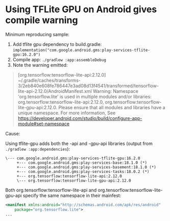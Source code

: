 # Using TFLite GPU on Android gives compile warning

Minimum reproducing sample:

1. Add tflite gpu dependency to build.gradle: `implementation("com.google.android.gms:play-services-tflite-gpu:16.2.0")`
2. Compile app: `./gradlew :app:assembleDebug`
3. Note the warning emitted: 

> [org.tensorflow:tensorflow-lite-api:2.12.0] ~/.gradle/caches/transforms-3/2eb840e608fe786447e3ad08d13f4541/transformed/tensorflow-lite-api-2.12.0/AndroidManifest.xml Warning:
> Namespace 'org.tensorflow.lite' is used in multiple modules and/or libraries: org.tensorflow:tensorflow-lite-api:2.12.0, org.tensorflow:tensorflow-lite-gpu-api:2.12.0. Please ensure that all modules and libraries have a unique namespace. For more information, See https://developer.android.com/studio/build/configure-app-module#set-namespace

Cause:

Using tflite-gpu adds both the -api and -gpu-api libraries (output from `./gradlew :app:dependencies`):

```
\--- com.google.android.gms:play-services-tflite-gpu:16.2.0
     +--- com.google.android.gms:play-services-base:18.1.0 (*)
     +--- com.google.android.gms:play-services-basement:18.1.0 (*)
     +--- com.google.android.gms:play-services-tasks:18.0.2 (*)
     +--- org.tensorflow:tensorflow-lite-api:2.12.0
     \--- org.tensorflow:tensorflow-lite-gpu-api:2.12.0
```

Both org.tensorflow:tensorflow-lite-api and org.tensorflow:tensorflow-lite-gpu-api specify the same namespace in their mainfest:

```xml
<manifest xmlns:android="http://schemas.android.com/apk/res/android"
    package="org.tensorflow.lite">
...
```
